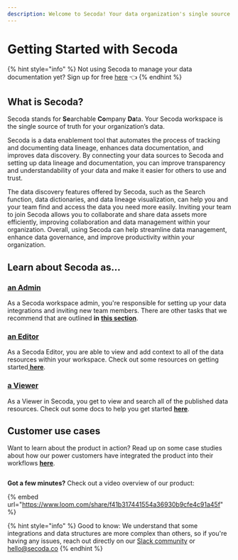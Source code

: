 ```yaml
---
description: Welcome to Secoda! Your data organization's single source of truth.
---
```


# Getting Started with Secoda

{% hint style="info" %}
Not using Secoda to manage your data documentation yet? Sign up for free [here](http://app.secoda.co/) 👈
{% endhint %}

## What is Secoda?

Secoda stands for **Se**archable **Co**mpany **Da**ta. Your Secoda workspace is the single source of truth for your organization’s data.&#x20;

Secoda is a data enablement tool that automates the process of tracking and documenting data lineage, enhances data documentation, and improves data discovery. By connecting your data sources to Secoda and setting up data lineage and documentation, you can improve transparency and understandability of your data and make it easier for others to use and trust.&#x20;

The data discovery features offered by Secoda, such as the Search function, data dictionaries, and data lineage visualization, can help you and your team find and access the data you need more easily. Inviting your team to join Secoda allows you to collaborate and share data assets more efficiently, improving collaboration and data management within your organization. Overall, using Secoda can help streamline data management, enhance data governance, and improve productivity within your organization.

## Learn about Secoda as...

### [an Admin](./#an-admin)

As a Secoda workspace admin, you're responsible for setting up your data integrations and inviting new team members. There are other tasks that we recommend that are outlined **in** [**this section**](getting-started/secoda-as-an-admin/).

### [an Editor](./#an-editor)

As a Secoda Editor, you are able to view and add context to all of the data resources within your workspace. Check out some resources on getting started[ **here**](getting-started/secoda-as-an-editor.md).

### [a Viewer](./#a-viewer)

As a Viewer in Secoda, you get to view and search all of the published data resources. Check out some docs to help you get started [**here**](getting-started/secoda-as-a-viewer/).

## Customer use cases

Want to learn about the product in action? Read up on some case studies about how our power customers have integrated the product into their workflows [**here**](https://www.secoda.co/customers).&#x20;

<figure><img src="https://secoda-public-media-assets.s3.amazonaws.com/d43aae8b-af06-445b-97e7-f7325e109601.png" alt=""><figcaption></figcaption></figure>

**Got a few minutes?** Check out a video overview of our product:

{% embed url="https://www.loom.com/share/f41b317441554a36930b9cfe4c91a45f" %}

{% hint style="info" %}
Good to know: We understand that some integrations and data structures are more complex than others, so if you're having any issues, reach out directly on our [Slack community](https://join.slack.com/t/secodacommunity/shared\_invite/zt-mhnu278g-FktKZmZ51SDQtlu3NRAxqg) or hello@secoda.co
{% endhint %}
